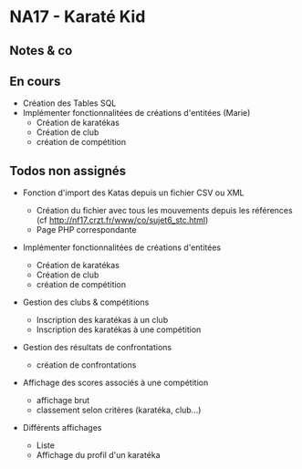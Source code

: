 # NA17 - Karaté Kid

## Notes & co

## En cours

* Création des Tables SQL
* Implémenter fonctionnalitées de créations d'entitées (Marie)
	* Création de karatékas
	* Création de club
	* création de compétition

## Todos non assignés

* Fonction d'import des Katas depuis un fichier CSV ou XML
	* Création du fichier avec tous les mouvements depuis les références (cf http://nf17.crzt.fr/www/co/sujet6_stc.html)
	* Page PHP correspondante

* Implémenter fonctionnalitées de créations d'entitées
	* Création de karatékas
	* Création de club
	* création de compétition

* Gestion des clubs & compétitions
	* Inscription des karatékas à un club
	* Inscription des karatékas à une compétition

* Gestion des résultats de confrontations
	* création de confrontations

* Affichage des scores associés à une compétition
	* affichage brut
	* classement selon critères (karatéka, club...)

* Différents affichages
	* Liste 
	* Affichage du profil d'un karatéka
